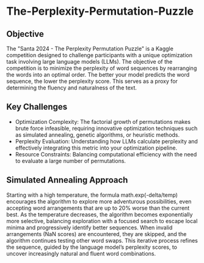 # The-Perplexity-Permutation-Puzzle

## Objective
The "Santa 2024 - The Perplexity Permutation Puzzle" is a Kaggle competition designed to challenge participants with a unique optimization task involving large language models (LLMs). The objective of the competition is to minimize the perplexity of word sequences by rearranging the words into an optimal order. The better your model predicts the word sequence, the lower the perplexity score. This serves as a proxy for determining the fluency and naturalness of the text.

## Key Challenges
* Optimization Complexity: The factorial growth of permutations makes brute force infeasible, requiring innovative optimization techniques such as simulated annealing, genetic algorithms, or heuristic methods.
* Perplexity Evaluation: Understanding how LLMs calculate perplexity and effectively integrating this metric into your optimization pipeline.
* Resource Constraints: Balancing computational efficiency with the need to evaluate a large number of permutations.
  
## Simulated Annealing Approach
Starting with a high temperature, the formula math.exp(-delta/temp) encourages the algorithm to explore more adventurous possibilities, even accepting word arrangements that are up to 20% worse than the current best. As the temperature decreases, the algorithm becomes exponentially more selective, balancing exploration with a focused search to escape local minima and progressively identify better sequences.
When invalid arrangements (NaN scores) are encountered, they are skipped, and the algorithm continues testing other word swaps. This iterative process refines the sequence, guided by the language model’s perplexity scores, to uncover increasingly natural and fluent word combinations.
